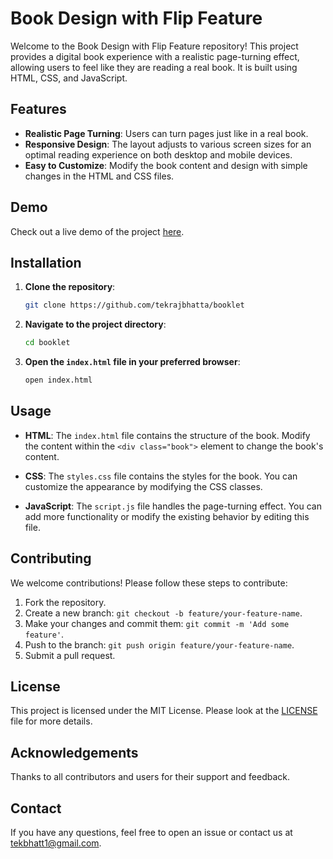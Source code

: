 # Book Design with Flip Feature

Welcome to the Book Design with Flip Feature repository! This project provides a digital book experience with a realistic page-turning effect, allowing users to feel like they are reading a real book. It is built using HTML, CSS, and JavaScript.

## Features

- **Realistic Page Turning**: Users can turn pages just like in a real book.
- **Responsive Design**: The layout adjusts to various screen sizes for an optimal reading experience on both desktop and mobile devices.
- **Easy to Customize**: Modify the book content and design with simple changes in the HTML and CSS files.

## Demo

Check out a live demo of the project [here](#).

## Installation

1. **Clone the repository**:

    ```bash
    git clone https://github.com/tekrajbhatta/booklet
    ```

2. **Navigate to the project directory**:

    ```bash
    cd booklet
    ```

3. **Open the `index.html` file in your preferred browser**:

    ```bash
    open index.html
    ```

## Usage

- **HTML**: The `index.html` file contains the structure of the book. Modify the content within the `<div class="book">` element to change the book's content.

- **CSS**: The `styles.css` file contains the styles for the book. You can customize the appearance by modifying the CSS classes.

- **JavaScript**: The `script.js` file handles the page-turning effect. You can add more functionality or modify the existing behavior by editing this file.

## Contributing

We welcome contributions! Please follow these steps to contribute:

1. Fork the repository.
2. Create a new branch: `git checkout -b feature/your-feature-name`.
3. Make your changes and commit them: `git commit -m 'Add some feature'`.
4. Push to the branch: `git push origin feature/your-feature-name`.
5. Submit a pull request.

## License

This project is licensed under the MIT License. Please look at the [LICENSE](LICENSE) file for more details.

## Acknowledgements

Thanks to all contributors and users for their support and feedback.

## Contact

If you have any questions, feel free to open an issue or contact us at [tekbhatt1@gmail.com](mailto:tekbhatt1@gmail.com).
